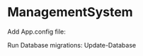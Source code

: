 # ManagementSystem

Add App.config file:
<configuration>
<connectionStrings>
<add name="SQLConnection"
             connectionString="" />
</connectionStrings>
</configuration>

Run Database migrations:
Update-Database

